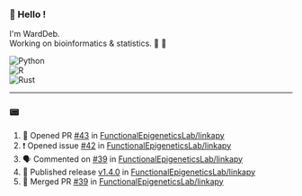 ### :robot: Hello !

I'm WardDeb.  
Working on bioinformatics & statistics. 🧬 🧪  

![Python](https://img.shields.io/badge/python-3670A0?style=for-the-badge&logo=python&logoColor=ffdd54)  
![R](https://img.shields.io/badge/r-%23276DC3.svg?style=for-the-badge&logo=r&logoColor=white)  
![Rust](https://img.shields.io/badge/rust-%23000000.svg?style=for-the-badge&logo=rust&logoColor=white)  

---

### :pager:

<!--START_SECTION:activity-->
1. 💪 Opened PR [#43](https://github.com/FunctionalEpigeneticsLab/linkapy/pull/43) in [FunctionalEpigeneticsLab/linkapy](https://github.com/FunctionalEpigeneticsLab/linkapy)
2. ❗ Opened issue [#42](https://github.com/FunctionalEpigeneticsLab/linkapy/issues/42) in [FunctionalEpigeneticsLab/linkapy](https://github.com/FunctionalEpigeneticsLab/linkapy)
3. 🗣 Commented on [#39](https://github.com/FunctionalEpigeneticsLab/linkapy/pull/39#issuecomment-3293407337) in [FunctionalEpigeneticsLab/linkapy](https://github.com/FunctionalEpigeneticsLab/linkapy)
4. 🚀 Published release [v1.4.0](https://github.com/FunctionalEpigeneticsLab/linkapy/releases/tag/v1.4.0) in [FunctionalEpigeneticsLab/linkapy](https://github.com/FunctionalEpigeneticsLab/linkapy)
5. 🎉 Merged PR [#39](https://github.com/FunctionalEpigeneticsLab/linkapy/pull/39) in [FunctionalEpigeneticsLab/linkapy](https://github.com/FunctionalEpigeneticsLab/linkapy)
<!--END_SECTION:activity-->

